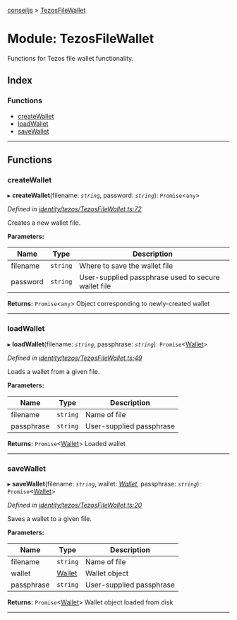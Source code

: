 [conseiljs](../README.md) > [TezosFileWallet](../modules/tezosfilewallet.md)

# Module: TezosFileWallet

Functions for Tezos file wallet functionality.

## Index

### Functions

* [createWallet](tezosfilewallet.md#createwallet)
* [loadWallet](tezosfilewallet.md#loadwallet)
* [saveWallet](tezosfilewallet.md#savewallet)

---

## Functions

<a id="createwallet"></a>

###  createWallet

▸ **createWallet**(filename: *`string`*, password: *`string`*): `Promise`<`any`>

*Defined in [identity/tezos/TezosFileWallet.ts:72](https://github.com/Cryptonomic/ConseilJS/blob/e4b4aa7/src/identity/tezos/TezosFileWallet.ts#L72)*

Creates a new wallet file.

**Parameters:**

| Name | Type | Description |
| ------ | ------ | ------ |
| filename | `string` |  Where to save the wallet file |
| password | `string` |  User-supplied passphrase used to secure wallet file |

**Returns:** `Promise`<`any`>
Object corresponding to newly-created wallet

___
<a id="loadwallet"></a>

###  loadWallet

▸ **loadWallet**(filename: *`string`*, passphrase: *`string`*): `Promise`<[Wallet](../interfaces/wallet.md)>

*Defined in [identity/tezos/TezosFileWallet.ts:49](https://github.com/Cryptonomic/ConseilJS/blob/e4b4aa7/src/identity/tezos/TezosFileWallet.ts#L49)*

Loads a wallet from a given file.

**Parameters:**

| Name | Type | Description |
| ------ | ------ | ------ |
| filename | `string` |  Name of file |
| passphrase | `string` |  User-supplied passphrase |

**Returns:** `Promise`<[Wallet](../interfaces/wallet.md)>
Loaded wallet

___
<a id="savewallet"></a>

###  saveWallet

▸ **saveWallet**(filename: *`string`*, wallet: *[Wallet](../interfaces/wallet.md)*, passphrase: *`string`*): `Promise`<[Wallet](../interfaces/wallet.md)>

*Defined in [identity/tezos/TezosFileWallet.ts:20](https://github.com/Cryptonomic/ConseilJS/blob/e4b4aa7/src/identity/tezos/TezosFileWallet.ts#L20)*

Saves a wallet to a given file.

**Parameters:**

| Name | Type | Description |
| ------ | ------ | ------ |
| filename | `string` |  Name of file |
| wallet | [Wallet](../interfaces/wallet.md) |  Wallet object |
| passphrase | `string` |  User-supplied passphrase |

**Returns:** `Promise`<[Wallet](../interfaces/wallet.md)>
Wallet object loaded from disk

___


